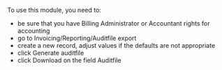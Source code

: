 To use this module, you need to:

- be sure that you have Billing Administrator or Accountant rights for
  accounting
- go to Invoicing/Reporting/Auditfile export
- create a new record, adjust values if the defaults are not appropriate
- click Generate auditfile
- click Download on the field Auditfile
